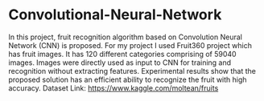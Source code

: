 # Convolutional-Neural-Network

  In this project, fruit recognition algorithm based on Convolution Neural Network (CNN) is proposed. For my project I used Fruit360 project which has fruit images. It has 120 different categories comprising of 59040 images. Images were directly used as input to CNN for training and recognition without extracting features.
Experimental results show that the proposed solution has an efficient ability to recognize the fruit with high accuracy. 
Dataset Link: https://www.kaggle.com/moltean/fruits
